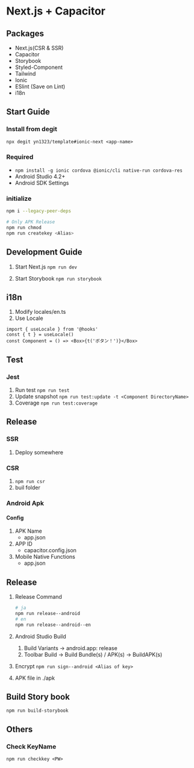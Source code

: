 # Next.js + Capacitor

## Packages

- Next.js(CSR & SSR)
- Capacitor
- Storybook
- Styled-Component
- Tailwind
- Ionic
- ESlint (Save on Lint)
- i18n

## Start Guide

### Install from degit

`npx degit yn1323/template#ionic-next <app-name>`

### Required

- `npm install -g ionic cordova @ionic/cli native-run cordova-res`
- Android Studio 4.2+
- Android SDK Settings

### initialize

```sh
npm i --legacy-peer-deps

# Only APK Release
npm run chmod
npm run createkey <Alias>
```

## Development Guide

1. Start Next.js
   `npm run dev`

2. Start Storybook
   `npm run storybook`

## i18n

1. Modify locales/en.ts
2. Use Locale

```tsx
import { useLocale } from '@hooks'
const { t } = useLocale()
const Component = () => <Box>{t('ボタン！')}</Box>
```

## Test

### Jest

1. Run test
   `npm run test`
1. Update snapshot
   `npm run test:update -t <Component DirectoryName>`
1. Coverage
   `npm run test:coverage`

## Release

### SSR

1. Deploy somewhere

### CSR

1. `npm run csr`
2. buil folder

### Android Apk

#### Config

1. APK Name
   - app.json
2. APP ID
   - capacitor.config.json
3. Mobile Native Functions
   - app.json

## Release

1. Release Command

   ```sh
   # ja
   npm run release--android
   # en
   npm run release--android--en
   ```

2. Android Studio Build

   1. Build Variants -> android.app: release
   2. Toolbar Build -> Build Bundle(s) / APK(s) -> BuildAPK(s)

3. Encrypt
   `npm run sign--android <Alias of key>`

4. APK file in ./apk

## Build Story book

`npm run build-storybook`

## Others

### Check KeyName

`npm run checkkey <PW>`
